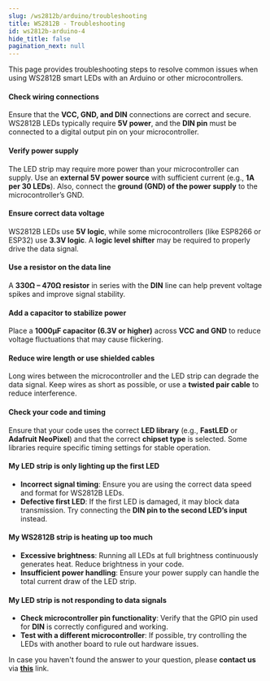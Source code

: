 ```yaml
---
slug: /ws2812b/arduino/troubleshooting
title: WS2812B - Troubleshooting
id: ws2812b-arduino-4
hide_title: false
pagination_next: null
---
```


This page provides troubleshooting steps to resolve common issues when using WS2812B smart LEDs with an Arduino or other microcontrollers.

<ExpandableSection title="My LEDs won’t turn on!">

#### Check wiring connections  
Ensure that the **VCC, GND, and DIN** connections are correct and secure. WS2812B LEDs typically require **5V power**, and the **DIN pin** must be connected to a digital output pin on your microcontroller.

#### Verify power supply  
The LED strip may require more power than your microcontroller can supply. Use an **external 5V power source** with sufficient current (e.g., **1A per 30 LEDs**). Also, connect the **ground (GND) of the power supply** to the microcontroller’s GND.

#### Ensure correct data voltage  
WS2812B LEDs use **5V logic**, while some microcontrollers (like ESP8266 or ESP32) use **3.3V logic**. A **logic level shifter** may be required to properly drive the data signal.

</ExpandableSection>

<ExpandableSection title="My LEDs are flickering or showing the wrong colors!">

#### Use a resistor on the data line  
A **330Ω – 470Ω resistor** in series with the **DIN** line can help prevent voltage spikes and improve signal stability.

#### Add a capacitor to stabilize power  
Place a **1000µF capacitor (6.3V or higher)** across **VCC and GND** to reduce voltage fluctuations that may cause flickering.

#### Reduce wire length or use shielded cables  
Long wires between the microcontroller and the LED strip can degrade the data signal. Keep wires as short as possible, or use a **twisted pair cable** to reduce interference.

#### Check your code and timing  
Ensure that your code uses the correct **LED library** (e.g., **FastLED** or **Adafruit NeoPixel**) and that the correct **chipset type** is selected. Some libraries require specific timing settings for stable operation.

</ExpandableSection>

<ExpandableSection title="Other common issues">

#### My LED strip is only lighting up the first LED  
- **Incorrect signal timing**: Ensure you are using the correct data speed and format for WS2812B LEDs.  
- **Defective first LED**: If the first LED is damaged, it may block data transmission. Try connecting the **DIN pin to the second LED’s input** instead.

#### My WS2812B strip is heating up too much  
- **Excessive brightness**: Running all LEDs at full brightness continuously generates heat. Reduce brightness in your code.  
- **Insufficient power handling**: Ensure your power supply can handle the total current draw of the LED strip.

#### My LED strip is not responding to data signals  
- **Check microcontroller pin functionality**: Verify that the GPIO pin used for **DIN** is correctly configured and working.  
- **Test with a different microcontroller**: If possible, try controlling the LEDs with another board to rule out hardware issues.

</ExpandableSection>

<InfoBox>In case you haven't found the answer to your question, please **contact us** via [**this**](https://soldered.com/contact/) link.</InfoBox>